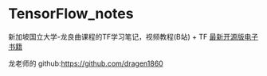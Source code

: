 # TensorFlow_notes
新加坡国立大学-龙良曲课程的TF学习笔记，视频教程(B站) + TF [最新开源版电子书籍](https://github.com/dragen1860/Deep-Learning-with-TensorFlow-book)

龙老师的 github:https://github.com/dragen1860



